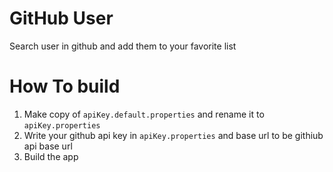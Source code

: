 # GitHub User
Search user in github and add them to your favorite list


# How To build
1. Make copy of `apiKey.default.properties` and rename it to `apiKey.properties`
2. Write your github api key in `apiKey.properties` and base url to be githiub api base url
3. Build the app
